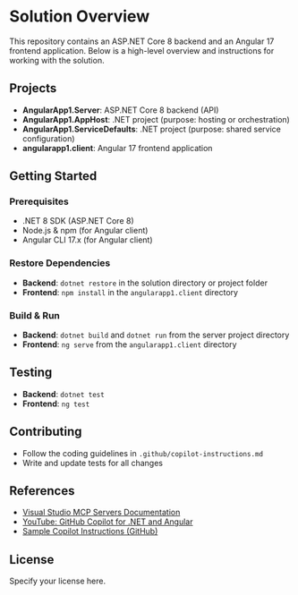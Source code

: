 # Solution Overview

This repository contains an ASP.NET Core 8 backend and an Angular 17 frontend application. Below is a high-level overview and instructions for working with the solution.

## Projects

- **AngularApp1.Server**: ASP.NET Core 8 backend (API)
- **AngularApp1.AppHost**: .NET project (purpose: hosting or orchestration)
- **AngularApp1.ServiceDefaults**: .NET project (purpose: shared service configuration)
- **angularapp1.client**: Angular 17 frontend application

## Getting Started

### Prerequisites
- .NET 8 SDK (ASP.NET Core 8)
- Node.js & npm (for Angular client)
- Angular CLI 17.x (for Angular client)

### Restore Dependencies
- **Backend**: `dotnet restore` in the solution directory or project folder
- **Frontend**: `npm install` in the `angularapp1.client` directory

### Build & Run
- **Backend**: `dotnet build` and `dotnet run` from the server project directory
- **Frontend**: `ng serve` from the `angularapp1.client` directory

## Testing
- **Backend**: `dotnet test`
- **Frontend**: `ng test`

## Contributing
- Follow the coding guidelines in `.github/copilot-instructions.md`
- Write and update tests for all changes

## References
- [Visual Studio MCP Servers Documentation](https://learn.microsoft.com/en-us/visualstudio/ide/mcp-servers?view=vs-2022)
- [YouTube: GitHub Copilot for .NET and Angular](https://www.youtube.com/watch?v=dutyOc_cAEU)
- [Sample Copilot Instructions (GitHub)](https://github.com/burkeholland/the-urlist-web/blob/main/.github/copilot-instructions.md)

## License
Specify your license here.
